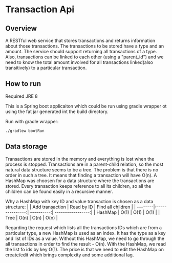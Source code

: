 # Transaction Api

## Overview
A RESTful web service that stores transactions and returns information about those transactions.
The transactions to be stored have a type and an amount. The service should support returning all
transactions of a type. Also, transactions can be linked to each other (using a "parent_id") and we
need to know the total amount involved for all transactions linked(also transitively) to a particular transaction.

## How to run
Required JRE 8

This is a Spring boot applicaiton which could be run using gradle wrapper ot using the fat jar generated int the build directory.

Run with gradle wrapper:
```shell
./gradlew bootRun
```

## Data storage
Transactions are stored in the memory and everything is lost when the process is stopped.
Transactions are in a parent-child relation, so the most natural data structure seems to be a tree. The problem is that there is no order in such a tree. It means that finding a transaction will have O(n). A HashMap was choosen for a data structure where the transactions are stored. Every transaction keeps reference to all its children, so all the children can be found easily in a recursive manner.

Why a HashMap with key ID and value transaction is chosen as a data structure:
|         | Add transaction | Read by ID | Find all children |
| --------|:---------------:| ----------:| -----------------:|
| HashMap | O(1)            | O(1)       | O(1)              |
| Tree    | O(n)            |  O(n)      | O(n)              |

Regarding the request which lists all the transactions IDs which are from a particular type, a new HashMap is used as an index. It has the type as a key and list of IDs as a value. Without this HashMap, we need to go through the all transactions in order to find the result - O(n). With the HashMap, we read the list fo ids by key O(1). The price is that we need to edit the HashMap on create/edit which brings complexity and some additional lag.